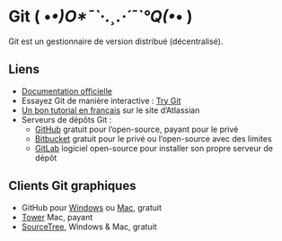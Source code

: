 # Git   ( •_•)O*¯\`·.¸.·´¯\`°Q(•_• ) 

Git est un gestionnaire de version distribué (décentralisé).

## Liens
- [Documentation officielle](http://git-scm.com/book/fr)
- Essayez Git de manière interactive : [Try Git](https://try.github.io/)
- [Un bon tutorial en français](https://www.atlassian.com/fr/git/tutorial/git-basics) sur le site d’Atlassian
- Serveurs de dépôts Git :
    - [GitHub](https://github.com/) gratuit pour l’open-source, payant pour le privé
    - [Bitbucket](https://bitbucket.org/) gratuit pour le privé ou l’open-source avec des limites
    - [GitLab](https://about.gitlab.com/) logiciel open-source pour installer son propre serveur de dépôt

## Clients Git graphiques

- GitHub pour [Windows](https://windows.github.com/) ou [Mac](https://mac.github.com/), gratuit
- [Tower](http://www.git-tower.com/) Mac, payant
- [SourceTree](http://www.sourcetreeapp.com/), Windows & Mac, gratuit
